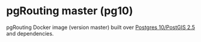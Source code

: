 # pgRouting master (pg10)

pgRouting Docker image (version master) built over [Postgres 10/PostGIS 2.5](https://hub.docker.com/r/postgis/postgis) and dependencies.
